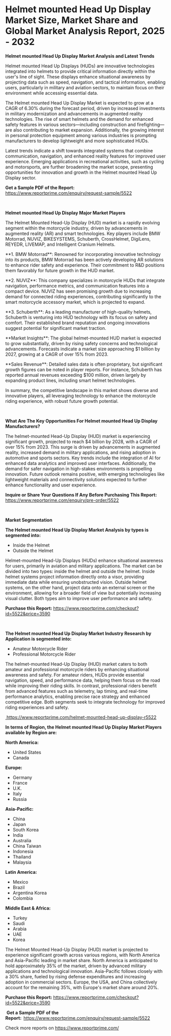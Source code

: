 <p><h1>Helmet mounted Head Up Display Market Size, Market Share and Global Market Analysis Report, 2025 - 2032</h1></p><p><strong>Helmet mounted Head Up Display Market Analysis and Latest Trends</strong></p>
<p><p>Helmet mounted Head Up Displays (HUDs) are innovative technologies integrated into helmets to provide critical information directly within the user's line of sight. These displays enhance situational awareness by projecting data such as speed, navigation, and tactical information, enabling users, particularly in military and aviation sectors, to maintain focus on their environment while accessing essential data.</p><p>The Helmet mounted Head Up Display Market is expected to grow at a CAGR of 6.30% during the forecast period, driven by increased investments in military modernization and advancements in augmented reality technologies. The rise of smart helmets and the demand for enhanced safety features in various sectors—including construction and firefighting—are also contributing to market expansion. Additionally, the growing interest in personal protection equipment among various industries is prompting manufacturers to develop lightweight and more sophisticated HUDs.</p><p>Latest trends indicate a shift towards integrated systems that combine communication, navigation, and enhanced reality features for improved user experience. Emerging applications in recreational activities, such as cycling and motorsports, are further broadening the market scope, presenting opportunities for innovation and growth in the Helmet mounted Head Up Display sector.</p></p>
<p><strong>Get a Sample PDF of the Report:&nbsp;</strong> <a href="https://www.reportprime.com/enquiry/request-sample/5522?utm_campaign=3041&utm_medium=2&utm_source=Github&utm_content=ia&utm_term=19032025&utm_id=helmet-mounted-head-up-display">https://www.reportprime.com/enquiry/request-sample/5522</a></p>
<p>&nbsp;</p>
<p><strong>Helmet mounted Head Up Display Major Market Players</strong></p>
<p><p>The Helmet Mounted Head-Up Display (HUD) market is a rapidly evolving segment within the motorcycle industry, driven by advancements in augmented reality (AR) and smart technologies. Key players include BMW Motorrad, NUVIZ, BIKESYSTEMS, Schuberth, CrossHelmet, DigiLens, REYEDR, LIVEMAP, and Intelligent Cranium Helmets. </p><p>**1. BMW Motorrad**: Renowned for incorporating innovative technology into its products, BMW Motorrad has been actively developing AR solutions to enhance rider safety and experience. Their commitment to R&D positions them favorably for future growth in the HUD market.</p><p>**2. NUVIZ**: This company specializes in motorcycle HUDs that integrate navigation, performance metrics, and communication features into a compact device. NUVIZ has seen promising growth due to increasing demand for connected riding experiences, contributing significantly to the smart motorcycle accessory market, which is projected to expand.</p><p>**3. Schuberth**: As a leading manufacturer of high-quality helmets, Schuberth is venturing into HUD technology with its focus on safety and comfort. Their established brand reputation and ongoing innovations suggest potential for significant market traction.</p><p>**Market Insights**: The global helmet-mounted HUD market is expected to grow substantially, driven by rising safety concerns and technological advancements. Forecasts indicate a market size approaching $1 billion by 2027, growing at a CAGR of over 15% from 2023.</p><p>**Sales Revenue**: Detailed sales data is often proprietary, but significant growth figures can be noted in player reports. For instance, Schuberth has reported annual revenues exceeding $100 million, driven largely by expanding product lines, including smart helmet technologies.</p><p>In summary, the competitive landscape in this market shows diverse and innovative players, all leveraging technology to enhance the motorcycle riding experience, with robust future growth potential.</p></p>
<p>&nbsp;</p>
<p><strong>What Are The Key Opportunities For Helmet mounted Head Up Display Manufacturers?</strong></p>
<p><p>The helmet-mounted Head-Up Display (HUD) market is experiencing significant growth, projected to reach $4 billion by 2028, with a CAGR of over 15% from 2023. This surge is driven by advancements in augmented reality, increased demand in military applications, and rising adoption in automotive and sports sectors. Key trends include the integration of AI for enhanced data analytics and improved user interfaces. Additionally, the demand for safer navigation in high-stakes environments is propelling innovation. Future outlook remains positive, with emerging technologies like lightweight materials and connectivity solutions expected to further enhance functionality and user experience.</p></p>
<p><strong>Inquire or Share Your Questions If Any Before Purchasing This Report:</strong> <a href="https://www.reportprime.com/enquiry/pre-order/5522?utm_campaign=3041&utm_medium=2&utm_source=Github&utm_content=ia&utm_term=19032025&utm_id=helmet-mounted-head-up-display">https://www.reportprime.com/enquiry/pre-order/5522</a></p>
<p>&nbsp;</p>
<p><strong>Market Segmentation</strong></p>
<p><strong>The Helmet mounted Head Up Display Market Analysis by types is segmented into:</strong></p>
<p><ul><li>Inside the Helmet</li><li>Outside the Helmet</li></ul></p>
<p><p>Helmet-mounted Head-Up Displays (HUDs) enhance situational awareness for users, primarily in aviation and military applications. The market can be divided into two types: inside the helmet and outside the helmet. Inside helmet systems project information directly onto a visor, providing immediate data while ensuring unobstructed vision. Outside helmet systems, on the other hand, project data onto an external screen or the environment, allowing for a broader field of view but potentially increasing visual clutter. Both types aim to improve user performance and safety.</p></p>
<p><strong>Purchase this Report:&nbsp;</strong><a href="https://www.reportprime.com/checkout?id=5522&price=3590&utm_campaign=3041&utm_medium=2&utm_source=Github&utm_content=ia&utm_term=19032025&utm_id=helmet-mounted-head-up-display">https://www.reportprime.com/checkout?id=5522&price=3590</a></p>
<p>&nbsp;</p>
<p><strong>The Helmet mounted Head Up Display Market Industry Research by Application is segmented into:</strong></p>
<p><ul><li>Amateur Motorcycle Rider</li><li>Professional Motorcycle Rider</li></ul></p>
<p><p>The helmet-mounted Head-Up Display (HUD) market caters to both amateur and professional motorcycle riders by enhancing situational awareness and safety. For amateur riders, HUDs provide essential navigation, speed, and performance data, helping them focus on the road while improving their riding skills. In contrast, professional riders benefit from advanced features such as telemetry, lap timing, and real-time performance analytics, enabling precise race strategy and enhanced competitive edge. Both segments seek to integrate technology for improved riding experiences and safety.</p></p>
<p><a href="https://www.reportprime.com/helmet-mounted-head-up-display-r5522?utm_campaign=3041&utm_medium=2&utm_source=Github&utm_content=ia&utm_term=19032025&utm_id=helmet-mounted-head-up-display">&nbsp;https://www.reportprime.com/helmet-mounted-head-up-display-r5522</a></p>
<p><strong>In terms of Region, the Helmet mounted Head Up Display Market Players available by Region are:</strong></p>
<p>
    <p> <strong> North America: </strong>
        <ul>
            <li>United States</li>
            <li>Canada</li>
        </ul>
        </p> 
    <p> <strong> Europe: </strong>
        <ul>
            <li>Germany</li>
            <li>France</li>
            <li>U.K.</li>
            <li>Italy</li>
            <li>Russia</li>
        </ul>
        </p> 
    <p> <strong> Asia-Pacific: </strong>
        <ul>
            <li>China</li>
            <li>Japan</li>
            <li>South Korea</li>
            <li>India</li>
            <li>Australia</li>
            <li>China Taiwan</li>
            <li>Indonesia</li>
            <li>Thailand</li>
            <li>Malaysia</li>
        </ul>
        </p> 
    <p> <strong> Latin America: </strong>
        <ul>
            <li>Mexico</li>
            <li>Brazil</li>
            <li>Argentina Korea</li>
            <li>Colombia</li>
        </ul>
        </p> 
    <p> <strong> Middle East & Africa: </strong>
        <ul>
            <li>Turkey</li>
            <li>Saudi</li>
            <li>Arabia</li>
            <li>UAE</li>
            <li>Korea</li>
        </ul>
    </p>
    </p>
<p><p>The Helmet Mounted Head-Up Display (HUD) market is projected to experience significant growth across various regions, with North America and Asia-Pacific leading in market share. North America is anticipated to hold approximately 35% of the market, driven by advanced military applications and technological innovation. Asia-Pacific follows closely with a 30% share, fueled by rising defense expenditures and increasing adoption in commercial sectors. Europe, the USA, and China collectively account for the remaining 35%, with Europe's market share around 20%.</p></p>
<p><strong>Purchase this Report: </strong><a href="https://www.reportprime.com/checkout?id=5522&price=3590&utm_campaign=3041&utm_medium=2&utm_source=Github&utm_content=ia&utm_term=19032025&utm_id=helmet-mounted-head-up-display">https://www.reportprime.com/checkout?id=5522&price=3590</a></p>
<p>&nbsp;<strong>Get a Sample PDF of the Report:&nbsp;&nbsp;</strong><a href="https://www.reportprime.com/enquiry/request-sample/5522?utm_campaign=3041&utm_medium=2&utm_source=Github&utm_content=ia&utm_term=19032025&utm_id=helmet-mounted-head-up-display">https://www.reportprime.com/enquiry/request-sample/5522</a></p>
<p><strong></strong></p>
<p>Check more reports on <a href="https://www.reportprime.com/?utm_campaign=3041&utm_medium=2&utm_source=Github&utm_content=ia&utm_term=19032025&utm_id=helmet-mounted-head-up-display">https://www.reportprime.com/</a></p>